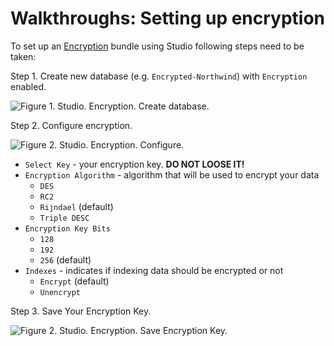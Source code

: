 # Walkthroughs: Setting up encryption

To set up an [Encryption](../../server/bundles/encryption) bundle using Studio following steps need to be taken:

Step 1. Create new database (e.g. `Encrypted-Northwind`) with `Encryption` enabled.

![Figure 1. Studio. Encryption. Create database.](images/encryption.png)  

Step 2. Configure encryption.

![Figure 2. Studio. Encryption. Configure.](images/encryption-2.png)  

- `Select Key` - your encryption key. **DO NOT LOOSE IT!**
- `Encryption Algorithm` - algorithm that will be used to encrypt your data
	- `DES`
	- `RC2`
	- `Rijndael` (default)
	- `Triple DESC`
- `Encryption Key Bits`
	- `128`
	- `192`
	- `256` (default)
- `Indexes` - indicates if indexing data should be encrypted or not
	- `Encrypt` (default)
	- `Unencrypt`

Step 3. Save Your Encryption Key.

![Figure 2. Studio. Encryption. Save Encryption Key.](images/encryption-3.png)  
